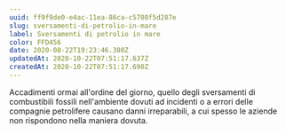 ```yaml
---
uuid: ff9f9de0-e4ac-11ea-86ca-c5708f5d287e
slug: sversamenti-di-petrolio-in-mare
label: Sversamenti di petrolio in mare
color: FFD456
date: 2020-08-22T19:23:46.380Z
updatedAt: 2020-10-22T07:51:17.637Z
createdAt: 2020-10-22T07:51:17.690Z
---
```

Accadimenti ormai all'ordine del giorno, quello degli sversamenti di combustibili fossili nell'ambiente dovuti ad incidenti o a errori delle compagnie petrolifere causano danni irreparabili, a cui spesso le aziende non rispondono nella maniera dovuta.